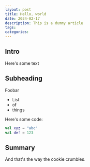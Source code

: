```yaml
---
layout: post
title: Hello, world
date: 2024-02-17
description: This is a dummy article
tags:
categories:
---
```


## Intro

Here's some text

## Subheading

Foobar

- List
- of
- things

Here's some code:

```kotlin
val xyz = "abc"
val def = 123
```

## Summary

And that's the way the cookie crumbles.
